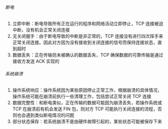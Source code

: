 ###### 断电

1. 立即中断：断电导致所有正在运行的程序和网络活动立即停止，TCP 连接被迫中断，没有机会正常关闭连接
2. 无关闭握手：由于断电导致的中断是非正常的，TCP 连接没有进行四次挥手来正常关闭连接。因此对方因为没有接收到关闭连接的信号而保持连接状态，直到超时
3. 数据丢失：正在传输但未被确认的数据丢失，TCP 确保数据的可靠传输是通过接收方发送 ACK 实现的

###### 系统崩溃

1. 操作系统响应：操作系统因为某些原因停止正常工作，根据崩溃的具体情况，操作系统可能在崩溃前执行一些清理工作，包括尝试正常关闭 TCP 连接
2. 数据完整性：和断电类似，正在传输的数据可能因为崩溃丢失，若操作系统或 TCP 在崩溃前有机会发送 FIN 包，则对方 TCP 可能执行关闭连接的流程，否则也会遇到类似断电情况的问题
3. 部分状态保存：若系统崩溃不是由硬件故障引起的，某些状态可能被保存下来

